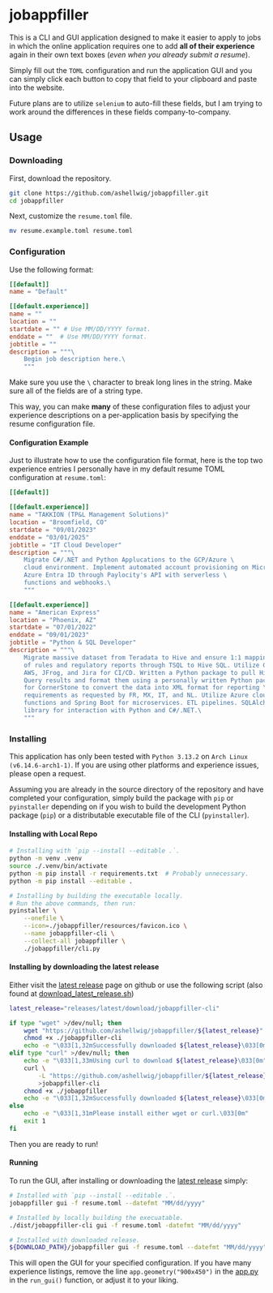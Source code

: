 <!--
 Copyright (C) 2025 Ash Hellwig <ahellwig.dev@gmail.com>

 This program is free software: you can redistribute it and/or modify
 it under the terms of the GNU Affero General Public License as
 published by the Free Software Foundation, either version 3 of the
 License, or (at your option) any later version.

 This program is distributed in the hope that it will be useful,
 but WITHOUT ANY WARRANTY; without even the implied warranty of
 MERCHANTABILITY or FITNESS FOR A PARTICULAR PURPOSE.  See the
 GNU Affero General Public License for more details.

 You should have received a copy of the GNU Affero General Public License
 along with this program.  If not, see <https://www.gnu.org/licenses/>.
-->

# jobappfiller

This is a CLI and GUI application designed to make it easier to apply to jobs
in which the online application requires one to add **all of their experience**
again in their own text boxes (*even when you already submit a resume*).

Simply fill out the `TOML` configuration and run the application GUI and
you can simply click each button to copy that field to your clipboard and
paste into the website.

Future plans are to utilize `selenium` to auto-fill these fields, but I am
trying to work around the differences in these fields company-to-company.

## Usage

### Downloading

First, download the repository.

```bash
git clone https://github.com/ashellwig/jobappfiller.git
cd jobappfiller
```

Next, customize the `resume.toml` file.

```bash
mv resume.example.toml resume.toml
```

### Configuration

Use the following format:

```toml
[[default]]
name = "Default"

[[default.experience]]
name = ""
location = ""
startdate = "" # Use MM/DD/YYYY format.
enddate = ""  # Use MM/DD/YYYY format.
jobtitle = ""
description = """\
    Begin job description here.\
    """
```

Make sure you use the `\` character to break long lines in the string. Make sure
all of the fields are of a string type.

This way, you can make **many** of these configuration files to adjust your
experience descriptions on a per-application basis by specifying the resume
configuration file.

#### Configuration Example

Just to illustrate how to use the configuration file format, here is the top
two experience entries I personally have in my default resume TOML
configuration at `resume.toml`:

```toml
[[default]]

[[default.experience]]
name = "TAKKION (TP&L Management Solutions)"
location = "Broomfield, CO"
startdate = "09/01/2023"
enddate = "03/01/2025"
jobtitle = "IT Cloud Developer"
description = """\
    Migrate C#/.NET and Python Applucations to the GCP/Azure \
    cloud environment. Implement automated account provisioning on Microsoft \
    Azure Entra ID through Paylocity's API with serverless \
    functions and webhooks.\
    """

[[default.experience]]
name = "American Express"
location = "Phoenix, AZ"
startdate = "07/01/2022"
enddate = "09/01/2023"
jobtitle = "Python & SQL Developer"
description = """\
    Migrate massive dataset from Teradata to Hive and ensure 1:1 mapping \
    of rules and regulatory reports through TSQL to Hive SQL. Utilize GCP, \
    AWS, JFrog, and Jira for CI/CD. Written a Python package to pull HiveQL \
    Query results and format them using a personally written Python package \
    for CornerStone to convert the data into XML format for reporting \
    requirements as requested by FR, MX, IT, and NL. Utilize Azure cloud \
    functions and Spring Boot for microservices. ETL pipelines. SQLAlchemy \
    library for interaction with Python and C#/.NET.\
    """
```

### Installing

This application has only been tested with `Python 3.13.2` on
`Arch Linux (v6.14.6-arch1-1)`. If you are using other platforms and experience
issues, please open a request.

Assuming you are already in the source directory of the repository and
have completed your configuration, simply build the package with `pip`
or `pyinstaller` depending on if you wish to build the development Python
package (`pip`) or a distributable executable file of the CLI (`pyinstaller`).

#### Installing with Local Repo

```bash
# Installing with `pip --install --editable .`.
python -m venv .venv
source ./.venv/bin/activate
python -m pip install -r requirements.txt  # Probably unnecessary.
python -m pip install --editable .

# Installing by building the executable locally.
# Run the above commands, then run:
pyinstaller \
    --onefile \
    --icon=./jobappfiller/resources/favicon.ico \
    --name jobappfiller-cli \
    --collect-all jobappfiller \
    ./jobappfiller/cli.py
```

#### Installing by downloading the latest release

Either visit the [latest release] page on github or use the following script
(also found at [download_latest_release.sh](download_latest_release.sh))

```bash
latest_release="releases/latest/download/jobappfiller-cli"

if type "wget" >/dev/null; then
    wget "https://github.com/ashellwig/jobappfiller/${latest_release}"
    chmod +x ./jobappfiller-cli
    echo -e "\033[1,32mSuccessfully downloaded ${latest_release}\033[0m"
elif type "curl" >/dev/null; then
    echo -e "\033[1,33mUsing curl to download ${latest_release}\033[0m"
    curl \
        -L "https://github.com/ashellwig/jobappfiller/${latest_release}" \
        >jobappfiller-cli
    chmod +x ./jobappfiller
    echo -e "\033[1,32mSuccessfully downloaded ${latest_release}\033[0m"
else
    echo -e "\033[1,31mPlease install either wget or curl.\033[0m"
    exit 1
fi
```

Then you are ready to run!

#### Running

To run the GUI, after installing or downloading the [latest release] simply:

```bash
# Installed with `pip --install --editable .`.
jobappfiller gui -f resume.toml --datefmt "MM/dd/yyyy"

# Installed by locally building the execuatable.
./dist/jobappfiller-cli gui -f resume.toml -datefmt "MM/dd/yyyy"

# Installed with downloaded release.
${DOWNLOAD_PATH}/jobappfiller gui -f resume.toml --datefmt "MM/dd/yyyy"
```

This will open the GUI for your specified configuration. If you have many
experience listings, remove the line `app.geometry("900x450")` in the
[app.py](jobappfiller/tools/app.py) in the `run_gui()` function, or adjust
it to your liking.

[latest release]: https://github.com/ashellwig/jobappfiller/releases/latest
